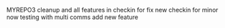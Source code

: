 MYREPO3
cleanup and all features in
checkin for fix
new checkin for minor
now testing with multi comms
add new feature

